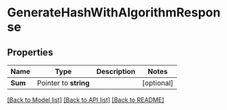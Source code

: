# GenerateHashWithAlgorithmResponse


## Properties

Name | Type | Description | Notes
------------ | ------------- | ------------- | -------------
**Sum** | Pointer to **string** |  | [optional] 





[[Back to Model list]](../README.md#documentation-for-models) [[Back to API list]](../README.md#documentation-for-api-endpoints) [[Back to README]](../README.md)


